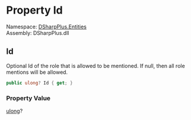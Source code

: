 # Property Id

Namespace: [DSharpPlus.Entities](DSharpPlus.Entities.md)  
Assembly: DSharpPlus.dll

## <a id="DSharpPlus_Entities_RoleMention_Id"></a>Id

Optional Id of the role that is allowed to be mentioned. If null, then all role mentions will be allowed.

```csharp
public ulong? Id { get; }
```

### Property Value

[ulong](https://learn.microsoft.com/dotnet/api/system.uint64)?

